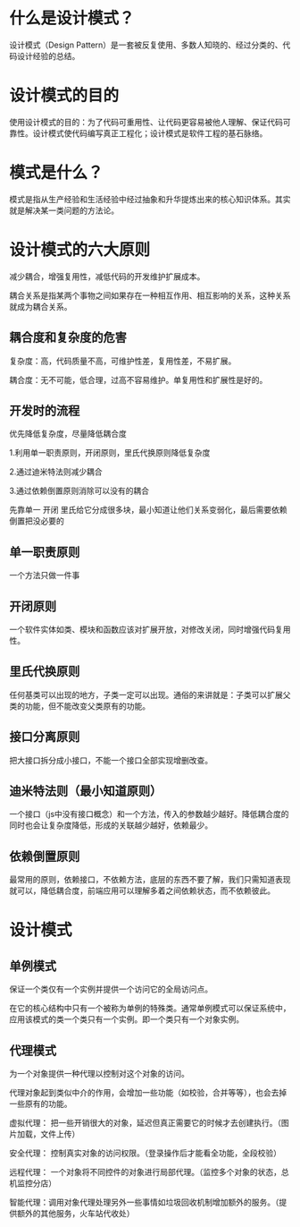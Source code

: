 # 什么是设计模式？

设计模式（Design Pattern）是一套被反复使用、多数人知晓的、经过分类的、代码设计经验的总结。

# 设计模式的目的

使用设计模式的目的：为了代码可重用性、让代码更容易被他人理解、保证代码可靠性。设计模式使代码编写真正工程化；设计模式是软件工程的基石脉络。

# 模式是什么？

模式是指从生产经验和生活经验中经过抽象和升华提炼出来的核心知识体系。其实就是解决某一类问题的方法论。

# 设计模式的六大原则

减少耦合，增强复用性，减低代码的开发维护扩展成本。

耦合关系是指某两个事物之间如果存在一种相互作用、相互影响的关系，这种关系就成为耦合关系。

## 耦合度和复杂度的危害

复杂度：高，代码质量不高，可维护性差，复用性差，不易扩展。

耦合度：无不可能，低合理，过高不容易维护。单复用性和扩展性是好的。

## 开发时的流程

优先降低复杂度，尽量降低耦合度

1.利用单一职责原则，开闭原则，里氏代换原则降低复杂度

2.通过迪米特法则减少耦合

3.通过依赖倒置原则消除可以没有的耦合

先靠单一 开闭 里氏给它分成很多块，最小知道让他们关系变弱化，最后需要依赖倒置把没必要的

## 单一职责原则

一个方法只做一件事

## 开闭原则

一个软件实体如类、模块和函数应该对扩展开放，对修改关闭，同时增强代码复用性。

## 里氏代换原则

任何基类可以出现的地方，子类一定可以出现。通俗的来讲就是：子类可以扩展父类的功能，但不能改变父类原有的功能。

## 接口分离原则

把大接口拆分成小接口，不能一个接口全部实现增删改查。

## 迪米特法则（最小知道原则）

一个接口（js中没有接口概念）和一个方法，传入的参数越少越好。降低耦合度的同时也会让复杂度降低，形成的关联越少越好，依赖最少。

## 依赖倒置原则

最常用的原则，依赖接口，不依赖方法，底层的东西不要了解，我们只需知道表现就可以，降低耦合度，前端应用可以理解多着之间依赖状态，而不依赖彼此。



# 设计模式

## 单例模式

保证一个类仅有一个实例并提供一个访问它的全局访问点。

在它的核心结构中只有一个被称为单例的特殊类。通常单例模式可以保证系统中，应用该模式的类一个类只有一个实例。即一个类只有一个对象实例。

## 代理模式

为一个对象提供一种代理以控制对这个对象的访问。

代理对象起到类似中介的作用，会增加一些功能（如校验，合并等等），也会去掉一些原有的功能。

虚拟代理： 把一些开销很大的对象，延迟但真正需要它的时候才去创建执行。（图片加载，文件上传）

安全代理： 控制真实对象的访问权限。（登录操作后才能看全功能，全段校验）

远程代理： 一个对象将不同控件的对象进行局部代理。（监控多个对象的状态，总机监控分店）

智能代理：调用对象代理处理另外一些事情如垃圾回收机制增加额外的服务。（提供额外的其他服务，火车站代收处）